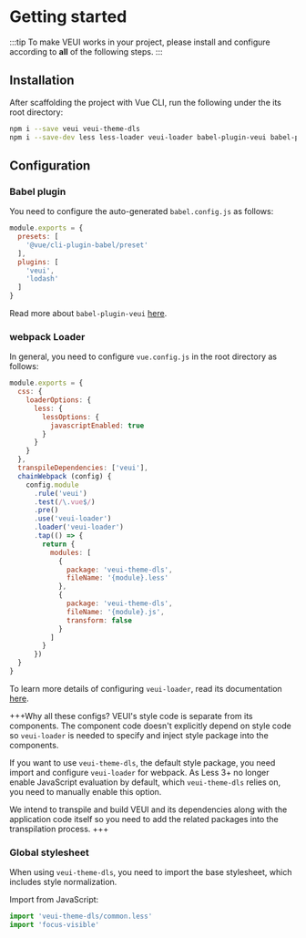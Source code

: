 # Getting started

:::tip
To make VEUI works in your project, please install and configure according to **all** of the following steps.
:::

## Installation

After scaffolding the project with Vue CLI, run the following under the its root directory:

```sh
npm i --save veui veui-theme-dls
npm i --save-dev less less-loader veui-loader babel-plugin-veui babel-plugin-lodash
```

## Configuration

### Babel plugin

You need to configure the auto-generated `babel.config.js` as follows:

```js
module.exports = {
  presets: [
    '@vue/cli-plugin-babel/preset'
  ],
  plugins: [
    'veui',
    'lodash'
  ]
}
```

Read more about `babel-plugin-veui` [here](/getting-started/babel-plugin-veui).

### webpack Loader

In general, you need to configure `vue.config.js` in the root directory as follows:

```js
module.exports = {
  css: {
    loaderOptions: {
      less: {
        lessOptions: {
          javascriptEnabled: true
        }
      }
    }
  },
  transpileDependencies: ['veui'],
  chainWebpack (config) {
    config.module
      .rule('veui')
      .test(/\.vue$/)
      .pre()
      .use('veui-loader')
      .loader('veui-loader')
      .tap(() => {
        return {
          modules: [
            {
              package: 'veui-theme-dls',
              fileName: '{module}.less'
            },
            {
              package: 'veui-theme-dls',
              fileName: '{module}.js',
              transform: false
            }
          ]
        }
      })
  }
}
```

To learn more details of configuring `veui-loader`, read its documentation [here](/getting-started/veui-loader).

+++Why all these configs?
VEUI's style code is separate from its components. The component code doesn't explicitly depend on style code so `veui-loader` is needed to specify and inject style package into the components.

If you want to use `veui-theme-dls`, the default style package, you need import and configure `veui-loader` for webpack. As Less 3+ no longer enable JavaScript evaluation by default, which `veui-theme-dls` relies on, you need to manually enable this option.

We intend to transpile and build VEUI and its dependencies along with the application code itself so you need to add the related packages into the transpilation process.
+++

### Global stylesheet

When using `veui-theme-dls`, you need to import the base stylesheet, which includes style normalization.

Import from JavaScript:

```js
import 'veui-theme-dls/common.less'
import 'focus-visible'
```
